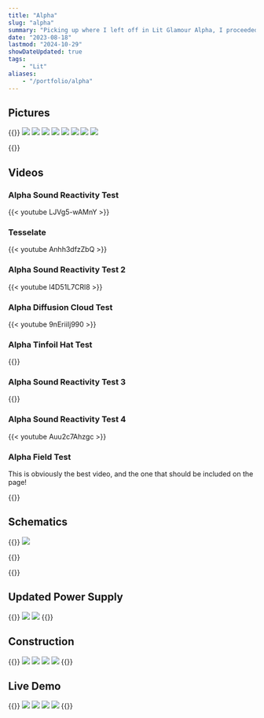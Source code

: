 ```yaml
---
title: "Alpha"
slug: "alpha"
summary: "Picking up where I left off in Lit Glamour Alpha, I proceeded to finish construction of the Alpha. Built using the ESP32-S3, It includes a microphone, enabling captivating sound-reactive visuals. Featuring a 5000mAh battery, it is in fact too heavy to comfortably wear for long periods (and yet I convinced someone to do it anyways)."
date: "2023-08-18"
lastmod: "2024-10-29"
showDateUpdated: true
tags:
    - "Lit"
aliases:
    - "/portfolio/alpha"
---
```


## Pictures

{{<gallery>}}
<img src="Hat_Plus_Ensemble.jpg" class="grid-w50 md:grid-w33" />
<img src="Purple_Hat_Plus_Ensemble.jpg" class="grid-w50 md:grid-w33" />
<img src="Red_Hat_Plus_Ensemble.jpg" class="grid-w50 md:grid-w33" />
<img src="Sorting_Hat_Plus_Ensemble.jpg" class="grid-w50 md:grid-w33" />
<img src="Dramatic_Hat_Plus_Ensemble.jpg" class="grid-w50 md:grid-w33" />
<img src="Dramatic_Purple_Hat.jpg" class="grid-w50 md:grid-w33" />
<img src="Illuminated_Hat_In_Profile.jpg" class="grid-w50 md:grid-w33" />
<img src="Out_Of_Focus_Hat_Plus_Heart.jpg" class="grid-w50 md:grid-w33" />

{{</gallery>}}

## Videos

### Alpha Sound Reactivity Test
{{< youtube LJVg5-wAMnY >}}

### Tesselate
{{< youtube Anhh3dfzZbQ >}}

### Alpha Sound Reactivity Test 2
{{< youtube l4D51L7CRl8 >}}

### Alpha Diffusion Cloud Test
{{< youtube 9nEriiIj990 >}}

### Alpha Tinfoil Hat Test
{{<youtube U9hc66j7uU8 >}}

### Alpha Sound Reactivity Test 3
{{<youtube VFhXBxQq73k >}}

### Alpha Sound Reactivity Test 4
{{< youtube Auu2c7Ahzgc >}}

### Alpha Field Test
This is obviously the best video, and the one that should be included on the page!

{{<youtube qaizxUudKTc >}}

## Schematics

{{<gallery>}}
<img src="Alpha_S3_Schematic.JPG" class="grid-w50" />

{{</gallery>}}

{{<youtube SNoeR45pvLM  >}}


## Updated Power Supply
{{<gallery>}}
<img src="Updated_Power_Supply_1.jpg" class="grid-w50" />
<img src="Updated_Power_Supply_2.jpg" class="grid-w50" />
{{</gallery>}}


## Construction
{{<gallery>}}
<img src="Epoxy_Embedded_PCB_1.jpg" class="grid-w50 md:grid-w33" />
<img src="Epoxy_Embedded_PCB_2.jpg" class="grid-w50 md:grid-w33" />
<img src="Epoxy_Embedded_PCB_3.jpg" class="grid-w50 md:grid-w33" />
<img src="Lights_Mounted_With_Epoxy.jpg" class="grid-w50 md:grid-w33" />
{{</gallery>}}

## Live Demo

{{<gallery>}}
<img src="Live_Demo_S3_Mini_1.jpg" class="grid-s50" />
<img src="Live_Demo_S3_Mini_2.jpg" class="grid-s50" />
<img src="Live_Demo_S3_Mini_3.jpg" class="grid-s50" />
<img src="Live_Demo_S3_Mini_4.jpg" class="grid-s50" />
{{</gallery>}}
